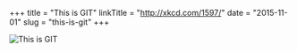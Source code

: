 +++
title = "This is GIT"
linkTitle = "http://xkcd.com/1597/"
date = "2015-11-01"
slug = "this-is-git"
+++


![This is GIT](http://imgs.xkcd.com/comics/git.png  "This is GIT")
